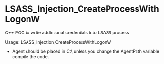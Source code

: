 # LSASS_Injection_CreateProcessWithLogonW
C++ POC to write addintional credentials into LSASS process

Usage: LSASS_Injection_CreateProcessWithLogonW <UserName> <Domain> <Password>

* Agent should be placed in C:\ unless you change the AgentPath variable compile the code.

